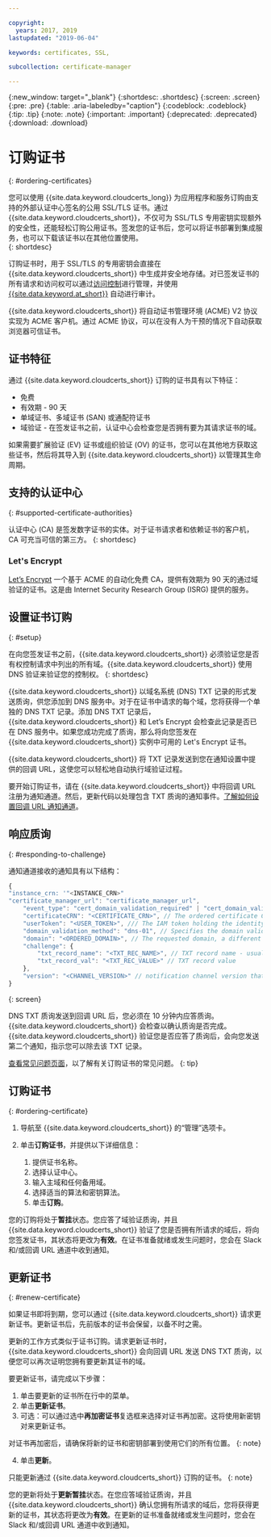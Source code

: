 ```yaml
---

copyright:
  years: 2017, 2019
lastupdated: "2019-06-04"

keywords: certificates, SSL,

subcollection: certificate-manager

---
```


{:new_window: target="_blank"}
{:shortdesc: .shortdesc}
{:screen: .screen}
{:pre: .pre}
{:table: .aria-labeledby="caption"}
{:codeblock: .codeblock}
{:tip: .tip}
{:note: .note}
{:important: .important}
{:deprecated: .deprecated}
{:download: .download}

# 订购证书
{: #ordering-certificates}

您可以使用 {{site.data.keyword.cloudcerts_long}} 为应用程序和服务订购由支持的外部认证中心签名的公用 SSL/TLS 证书。通过 {{site.data.keyword.cloudcerts_short}}，不仅可为 SSL/TLS 专用密钥实现额外的安全性，还能轻松订购公用证书。签发您的证书后，您可以将证书部署到集成服务，也可以下载该证书以在其他位置使用。  
{: shortdesc}

订购证书时，用于 SSL/TLS 的专用密钥会直接在 {{site.data.keyword.cloudcerts_short}} 中生成并安全地存储。对已签发证书的所有请求和访问权可以通过[访问控制](/docs/services/certificate-manager?topic=certificate-manager-managing-service-access-roles#managing-service-access-roles)进行管理，并使用 [{{site.data.keyword.at_short}}](/docs/services/certificate-manager?topic=certificate-manager-at_events#at_events) 自动进行审计。  

{{site.data.keyword.cloudcerts_short}} 将自动证书管理环境 (ACME) V2 协议实现为 ACME 客户机。通过 ACME 协议，可以在没有人为干预的情况下自动获取浏览器可信证书。

## 证书特征
通过 {{site.data.keyword.cloudcerts_short}} 订购的证书具有以下特征：

- 免费
- 有效期 - 90 天
- 单域证书、多域证书 (SAN) 或通配符证书
- 域验证 - 在签发证书之前，认证中心会检查您是否拥有要为其请求证书的域。

如果需要扩展验证 (EV) 证书或组织验证 (OV) 的证书，您可以在其他地方获取这些证书，然后将其导入到 {{site.data.keyword.cloudcerts_short}} 以管理其生命周期。

## 支持的认证中心
{: #supported-certificate-authorities}

认证中心 (CA) 是签发数字证书的实体。对于证书请求者和依赖证书的客户机，CA 可充当可信的第三方。
{: shortdesc}

### Let's Encrypt
[Let’s Encrypt](https://letsencrypt.org) 一个基于 ACME 的自动化免费 CA，提供有效期为 90 天的通过域验证的证书。这是由 Internet Security Research Group (ISRG) 提供的服务。

## 设置证书订购
{: #setup}

在向您签发证书之前，{{site.data.keyword.cloudcerts_short}} 必须验证您是否有权控制请求中列出的所有域。{{site.data.keyword.cloudcerts_short}} 使用 DNS 验证来验证您的控制权。
{: shortdesc}

{{site.data.keyword.cloudcerts_short}} 以域名系统 (DNS) TXT 记录的形式发送质询，供您添加到 DNS 服务中。对于在证书中请求的每个域，您将获得一个单独的 DNS TXT 记录。添加 DNS TXT 记录后，{{site.data.keyword.cloudcerts_short}} 和 Let’s Encrypt 会检查此记录是否已在 DNS 服务中。如果您成功完成了质询，那么将向您签发在 {{site.data.keyword.cloudcerts_short}} 实例中可用的 Let's Encrypt 证书。

{{site.data.keyword.cloudcerts_short}} 将 TXT 记录发送到您在通知设置中提供的回调 URL，这使您可以轻松地自动执行域验证过程。

要开始订购证书，请在 {{site.data.keyword.cloudcerts_short}} 中将回调 URL 注册为通知通道。然后，更新代码以处理包含 TXT 质询的通知事件。[了解如何设置回调 URL 通知通道](/docs/services/certificate-manager?topic=certificate-manager-configuring-notifications#channel-versions)。

## 响应质询
{: #responding-to-challenge}

通知通道接收的通知具有以下结构：

```javascript
{
"instance_crn: '"<INSTANCE_CRN>"
"certificate_manager_url": "certificate_manager_url",
    "event_type": "cert_domain_validation_required" | "cert_domain_validation_completed", // The first event is for adding the required challenge TXT record and the second is for clearing that same TXT record once the challenge has finished.
    "certificateCRN": "<CERTIFICATE_CRN>", // The ordered certificate CRN
    "userToken": "<USER_TOKEN>", /// The IAM token holding the identity of user who ordered the certificate
    "domain_validation_method": "dns-01", // Specifies the domain validation method, currently only DNS validation is available.
    "domain": "<ORDERED_DOMAIN>", // The requested domain, a different challenge is sent for each domain in the order (primary and each of the alternative domains).
    "challenge": {
        "txt_record_name": "<TXT_REC_NAME>", // TXT record name - usually used with conjunction with the domain.
        "txt_record_val": "<TXT_REC_VALUE>" // TXT record value
    },
    "version": "<CHANNEL_VERSION>" // notification channel version that supports order related notifications - 4 and above
}
```
{: screen}

DNS TXT 质询发送到回调 URL 后，您必须在 10 分钟内应答质询。{{site.data.keyword.cloudcerts_short}} 会检查以确认质询是否完成。{{site.data.keyword.cloudcerts_short}} 验证您是否应答了质询后，会向您发送第二个通知，指示您可以除去该 TXT 记录。

[查看常见问题页面](/docs/services/certificate-manager?topic=certificate-manager-faq#faq)，以了解有关订购证书的常见问题。
{: tip}

## 订购证书
{: #ordering-certificate}

1. 导航至 {{site.data.keyword.cloudcerts_short}} 的“管理”选项卡。
2. 单击**订购证书**，并提供以下详细信息：

    1. 提供证书名称。
    2. 选择认证中心。
    3. 输入主域和任何备用域。
    4. 选择适当的算法和密钥算法。
    5. 单击**订购**。

您的订购将处于**暂挂**状态。您应答了域验证质询，并且 {{site.data.keyword.cloudcerts_short}} 验证了您是否拥有所请求的域后，将向您签发证书，其状态将更改为**有效**。在证书准备就绪或发生问题时，您会在 Slack 和/或回调 URL 通道中收到通知。

## 更新证书
{: #renew-certificate}

如果证书即将到期，您可以通过 {{site.data.keyword.cloudcerts_short}} 请求更新证书。更新证书后，先前版本的证书会保留，以备不时之需。 

更新的工作方式类似于证书订购。请求更新证书时，{{site.data.keyword.cloudcerts_short}} 会向回调 URL 发送 DNS TXT 质询，以便您可以再次证明您拥有要更新其证书的域。

要更新证书，请完成以下步骤：
  1. 单击要更新的证书所在行中的菜单。
  2. 单击**更新证书**。
  3. 可选：可以通过选中**再加密证书**复选框来选择对证书再加密。这将使用新密钥对来更新证书。
  
  对证书再加密后，请确保将新的证书和密钥部署到使用它们的所有位置。
  {: note}
    
  4. 单击**更新**。
  
  只能更新通过 {{site.data.keyword.cloudcerts_short}} 订购的证书。
  {: note}

您的更新将处于**更新暂挂**状态。在您应答域验证质询，并且 {{site.data.keyword.cloudcerts_short}} 确认您拥有所请求的域后，您将获得更新的证书，其状态将更改为**有效**。在更新的证书准备就绪或发生问题时，您会在 Slack 和/或回调 URL 通道中收到通知。
